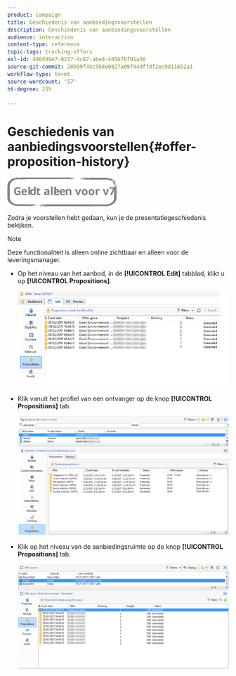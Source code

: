 ```yaml
---
product: campaign
title: Geschiedenis van aanbiedingsvoorstellen
description: Geschiedenis van aanbiedingsvoorstellen
audience: interaction
content-type: reference
topic-tags: tracking-offers
exl-id: 480d49e7-0237-4c87-abe8-445b7bf91a30
source-git-commit: 20509f44c5b8e0827a09f44dffdf2ec9d11652a1
workflow-type: tm+mt
source-wordcount: '57'
ht-degree: 15%

---
```


# Geschiedenis van aanbiedingsvoorstellen{#offer-proposition-history}

![](../../assets/v7-only.svg)

Zodra je voorstellen hebt gedaan, kun je de presentatiegeschiedenis bekijken.

>[!NOTE]
>
>Deze functionaliteit is alleen online zichtbaar en alleen voor de leveringsmanager.

* Op het niveau van het aanbod, in de **[!UICONTROL Edit]** tabblad, klikt u op **[!UICONTROL Propositions]**.

   ![](assets/offer_followup_006.png)

* Klik vanuit het profiel van een ontvanger op de knop **[!UICONTROL Propositions]** tab.

   ![](assets/offer_followup_002.png)

* Klik op het niveau van de aanbiedingsruimte op de knop **[!UICONTROL Propositions]** tab.

   ![](assets/offer_space_prop_001_b.png)
